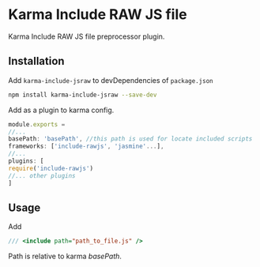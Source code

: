 Karma Include RAW JS file
=========================

Karma Include RAW JS file preprocessor plugin.

## Installation
Add ```karma-include-jsraw``` to devDependencies of ```package.json```

```bash
npm install karma-include-jsraw --save-dev
```

Add as a plugin to karma config.

```js
module.exports = 
//...
basePath: 'basePath', //this path is used for locate included scripts
frameworks: ['include-rawjs', 'jasmine'...],
//...
plugins: [
require('include-rawjs')
//... other plugins
]
```

## Usage

Add 
```js
/// <include path="path_to_file.js" />
```
Path is relative to karma *basePath*.
